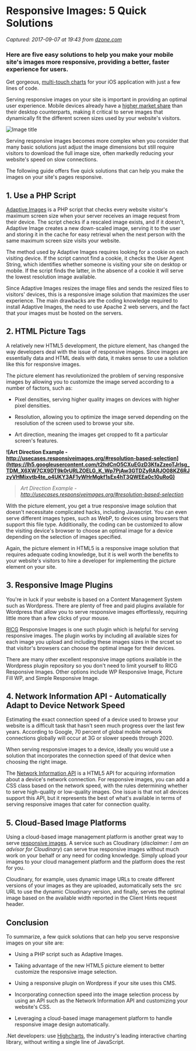 # Responsive Images: 5 Quick Solutions

_Captured: 2017-09-07 at 19:43 from [dzone.com](https://dzone.com/articles/responsive-images-5-quick-solutions?edition=324391&utm_source=Zone%20Newsletter&utm_medium=email&utm_campaign=mobile%202017-09-07)_

### Here are five easy solutions to help you make your mobile site's images more responsive, providing a better, faster experience for users.

Get gorgeous, [multi-touch charts](https://dzone.com/go?i=237241&u=http%3A%2F%2Fbit.ly%2Fiosdzone) for your iOS application with just a few lines of code.

Serving responsive images on your site is important in providing an optimal user experience. Mobile devices already have a [higher market share](http://gs.statcounter.com/platform-market-share/desktop-mobile-tablet) than their desktop counterparts, making it critical to serve images that dynamically fit the different screen sizes used by your website's visitors.

![Image title](https://dzone.com/storage/temp/6434856-responsive-1622825-960-720.png)

Serving responsive images becomes more complex when you consider that many basic solutions just adjust the image dimensions but still require visitors to download the full image size, often markedly reducing your website's speed on slow connections.

The following guide offers five quick solutions that can help you make the images on your site's pages responsive.

## 1\. Use a PHP Script

[Adaptive Images](http://www.adaptive-images.com/) is a PHP script that checks every website visitor's maximum screen size when your server receives an image request from their device. The script checks if a rescaled image exists, and if it doesn't, Adaptive Image creates a new down-scaled image, serving it to the user and storing it in the cache for easy retrieval when the next person with the same maximum screen size visits your website.

The method used by Adaptive Images requires looking for a cookie on each visiting device. If the script cannot find a cookie, it checks the User Agent String, which identifies whether someone is visiting your site on desktop or mobile. If the script finds the latter, in the absence of a cookie it will serve the lowest resolution image available.

Since Adaptive Images resizes the image files and sends the resized files to visitors' devices, this is a responsive image solution that maximizes the user experience. The main drawbacks are the coding knowledge required to install Adaptive Images, the need to use Apache 2 web servers, and the fact that your images must be hosted on the servers.

## 2\. HTML Picture Tags

A relatively new HTML5 development, the picture element, has changed the way developers deal with the issue of responsive images. Since images are essentially data and HTML deals with data, it makes sense to use a solution like this for responsive images.

The picture element has revolutionized the problem of serving responsive images by allowing you to customize the image served according to a number of factors, such as:

  * Pixel densities, serving higher quality images on devices with higher pixel densities.

  * Resolution, allowing you to optimize the image served depending on the resolution of the screen used to browse your site.

  * Art direction, meaning the images get cropped to fit a particular screen's features.

**![Art Direction Example - http://usecases.responsiveimages.org/#resolution-based-selection](https://lh5.googleusercontent.com/t2hdCnO5CXuEGzD3KfaZzeoTJrIsg_TDM_X6XW7CX9DT9k0rURLZOELG_K_Wp7PjAw3GTDZyRARJO08KZ6RJzyVHMixvtb4te_o4UKY3AF1yWHrMgkf1sEx4hT3QWEEa0c10uRoG)**

> _Art Direction Example - http://usecases.responsiveimages.org/#resolution-based-selection_

With the picture element, you get a true responsive image solution that doesn't necessitate complicated hacks, including Javascript. You can even serve different images types, such as WebP, to devices using browsers that support this file type. Additionally, the coding can be customized to allow the visiting device's browser to choose an optimal image for a device depending on the selection of images specified.

Again, the picture element in HTML5 is a responsive image solution that requires adequate coding knowledge, but it is well worth the benefits to your website's visitors to hire a developer for implementing the picture element on your site.

## 3\. Responsive Image Plugins

You're in luck if your website is based on a Content Management System such as Wordpress. There are plenty of free and paid plugins available for Wordpress that allow you to serve responsive images effortlessly, requiring little more than a few clicks of your mouse.

[RICG](https://wordpress.org/plugins/ricg-responsive-images/) Responsive Images is one such plugin which is helpful for serving responsive images. The plugin works by including all available sizes for each image you upload and including these images sizes in the srcset so that visitor's browsers can choose the optimal image for their devices.

There are many other excellent responsive image options available in the Wordpress plugin repository so you don't need to limit yourself to RICG Responsive Images. Other options include WP Responsive Image, Picture Fill WP, and Simple Responsive Image.

## 4\. Network Information API - Automatically Adapt to Device Network Speed

Estimating the exact connection speed of a device used to browse your website is a difficult task that hasn't seen much progress over the last few years. According to Google, 70 percent of global mobile network connections globally will occur at 3G or slower speeds through 2020.

When serving responsive images to a device, ideally you would use a solution that incorporates the connection speed of that device when choosing the right image.

The [Network Information API](https://mobiforge.com/design-development/html5-mobile-web-network-information-api) is a HTML5 API for acquiring information about a device's network connection. For responsive images, you can add a CSS class based on the network speed, with the rules determining whether to serve high-quality or low-quality images. One issue is that not all devices support this API, but it represents the best of what's available in terms of serving responsive images that cater for connection quality.

## 5\. Cloud-Based Image Platforms

Using a cloud-based image management platform is another great way to serve [responsive images](http://cloudinary.com/documentation/responsive_images). A service such as Cloudinary (_disclaimer: I am an advisor for Cloudinary_) can serve true responsive images without much work on your behalf or any need for coding knowledge. Simply upload your images to your cloud management platform and the platform does the rest for you.

Cloudinary, for example, uses dynamic image URLs to create different versions of your images as they are uploaded, automatically sets the <img> src URL to use the dynamic Cloudinary version, and finally, serves the optimal image based on the available width reported in the Client Hints request header.

## Conclusion

To summarize, a few quick solutions that can help you serve responsive images on your site are:

  * Using a PHP script such as Adaptive Images.

  * Taking advantage of the new HTML5 picture element to better customize the responsive image selection.

  * Using a responsive plugin on Wordpress if your site uses this CMS.

  * Incorporating connection speed into the image selection process by using an API such as the Network Information API and customizing your website's CSS.

  * Leveraging a cloud-based image management platform to handle responsive image design automatically.

.Net developers: use [Highcharts](https://dzone.com/go?i=237242&u=http%3A%2F%2Fbit.ly%2Fdzone-dotnet), the industry's leading interactive charting library, without writing a single line of JavaScript.
